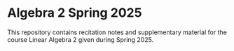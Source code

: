 # Algebra 2 Spring 2025

This repository contains recitation notes and supplementary material for the course Linear Algebra 2 given during Spring 2025.
